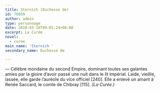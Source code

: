 ```yaml
---
title: Sternich (Duchesse de)
id: 76059
author: admin
type: personnage
date: 2010-03-16T09:01:24+00:00
excerpt: La Curée
novel:
  - curee
main_name: 'Sternich '
secondary_name: Duchesse de

---
```

— Célèbre mondaine du second Empire, dominant toutes ses galantes amies par la gloire d&rsquo;avoir passé une nuit dans le lit impérial. Laide, vieillie, lassée, elle garde l&rsquo;auréole du vice officiel [240]. Elle a enlevé un amant à Renée Saccard, le comte de Chibray [115]. _(La Curée.)_